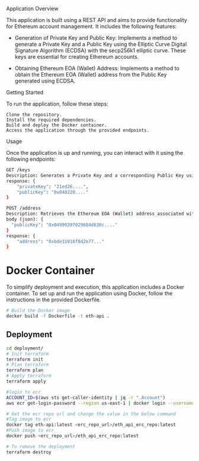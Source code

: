 Application Overview

This application is built using a REST API and aims to provide functionality for Ethereum account management. It includes the following features:

- Generation of Private Key and Public Key: Implements a method to generate a Private Key and a Public Key using the Elliptic Curve Digital Signature Algorithm (ECDSA) with the secp256k1 elliptic curve. These keys are essential for creating Ethereum accounts.

- Obtaining Ethereum EOA (Wallet) Address: Implements a method to obtain the Ethereum EOA (Wallet) address from the Public Key generated using ECDSA.

Getting Started

To run the application, follow these steps:

    Clone the repository.
    Install the required dependencies.
    Build and deploy the Docker container.
    Access the application through the provided endpoints.

Usage

Once the application is up and running, you can interact with it using the following endpoints:

```bash
GET /keys
Description: Generates a Private Key and a corresponding Public Key using the ECDSA algorithm with the secp256k1 elliptic curve.
response: {
	"privateKey": "21ed26....",
	"publicKey": "0x040220...."
}

POST /address
Description: Retrieves the Ethereum EOA (Wallet) address associated with the provided Public Key.
body (json): {
  "publicKey": "0x04990397029684d636c...."
}
response: {
	"address": "0xbde31016f0d2e77..."
}
```


# Docker Container

To simplify deployment and execution, this application includes a Docker container. To set up and run the application using Docker, follow the instructions in the provided Dockerfile.

```bash
# Build the Docker image
docker build -f Dockerfile -t eth-api .
```

## Deployment

```bash
cd deployment/
# Init terraform
terraform init
# Plan terraform
terraform plan
# Apply terraform
terraform apply

#login to ecr
ACCOUNT_ID=$(aws sts get-caller-identity | jq -r ".Account")
aws ecr get-login-password --region us-east-1 | docker login --username AWS --password-stdin "$ACCOUNT_ID.dkr.ecr.us-east-1.amazonaws.com"

# Get the ecr repo url and change the value in the below command
#Tag image to ecr
docker tag eth-api:latest <erc_repo_url>/eth_api_erc_repo:latest
#Push image to ecr
docker push <erc_repo_url>/eth_api_erc_repo:latest

# To remove the deployment
terraform destroy

```
